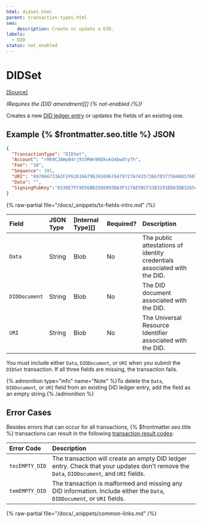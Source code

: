 ```yaml
---
html: didset.html
parent: transaction-types.html
seo:
    description: Create or update a DID.
labels:
  - DID
status: not_enabled
---
```

# DIDSet

[[Source]](https://github.com/XRPLF/rippled/blob/master/src/ripple/app/tx/impl/DID.cpp "Source")

_(Requires the [DID amendment][] {% not-enabled /%})_

Creates a new [DID ledger entry](../../ledger-data/ledger-entry-types/did.md) or updates the fields of an existing one.


## Example {% $frontmatter.seo.title %} JSON

```json
{
  "TransactionType": "DIDSet",
  "Account": "rHb9CJAWyB4rj91VRWn96DkukG4bwdtyTh",
  "Fee": "10",
  "Sequence": 391,
  "URI": "697066733A2F2F62616679626569676479727A74357366703775646D37687537367568377932366E6634646675796C71616266336F636C67747179353566627A6469",
  "Data": "",
  "SigningPubKey":"0330E7FC9D56BB25D6893BA3F317AE5BCF33B3291BD63DB32654A313222F7FD020"
}
```

{% raw-partial file="/docs/_snippets/tx-fields-intro.md" /%}

| Field         | JSON Type | [Internal Type][] | Required? | Description |
|:--------------|:----------|:------------------|:----------|:------------|
| `Data`        | String    | Blob              | No        | The public attestations of identity credentials associated with the DID. |
| `DIDDocument` | String    | Blob              | No        | The DID document associated with the DID. |
| `URI`         | String    | Blob              | No        | The Universal Resource Identifier associated with the DID. |

You must include either `Data`, `DIDDocument`, or `URI` when you submit the `DIDSet` transaction. If all three fields are missing, the transaction fails.

{% admonition type="info" name="Note" %}To delete the `Data`, `DIDDocument`, or `URI` field from an existing DID ledger entry, add the field as an empty string.{% /admonition %}


## Error Cases

Besides errors that can occur for all transactions, {% $frontmatter.seo.title %} transactions can result in the following [transaction result codes](../transaction-results/index.md):

| Error Code          | Description                                  |
|:--------------------|:---------------------------------------------|
| `tecEMPTY_DID`      | The transaction will create an empty DID ledger entry. Check that your updates don't remove the `Data`, `DIDDocument`, and `URI` fields. |
| `temEMPTY_DID`      | The transaction is malformed and missing any DID information. Include either the `Data`, `DIDDocument`, or `URI` fields. |

{% raw-partial file="/docs/_snippets/common-links.md" /%}
